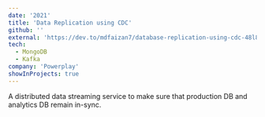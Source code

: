 ```yaml
---
date: '2021'
title: 'Data Replication using CDC'
github: ''
external: 'https://dev.to/mdfaizan7/database-replication-using-cdc-48l8'
tech:
  - MongoDB
  - Kafka
company: 'Powerplay'
showInProjects: true
---
```


A distributed data streaming service to make sure that production DB and analytics DB remain in-sync.

